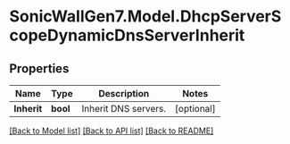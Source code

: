 # SonicWallGen7.Model.DhcpServerScopeDynamicDnsServerInherit

## Properties

Name | Type | Description | Notes
------------ | ------------- | ------------- | -------------
**Inherit** | **bool** | Inherit DNS servers. | [optional] 

[[Back to Model list]](../README.md#documentation-for-models) [[Back to API list]](../README.md#documentation-for-api-endpoints) [[Back to README]](../README.md)

